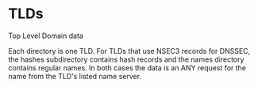 # TLDs
Top Level Domain data

Each directory is one TLD.  For TLDs that use NSEC3 records for DNSSEC, the hashes subdirectory contains hash records and the names directory contains regular names.  In both cases the data is an ANY request for the name from the TLD's listed name server.
